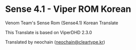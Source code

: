 Sense 4.1 - Viper ROM Korean
=====================

Venom Team's Sense Rom (Sense4.1) Korean Translate

This Translate is based on ViperDHD 2.3.0

Translated by neochain (neochain@cleartype.kr)